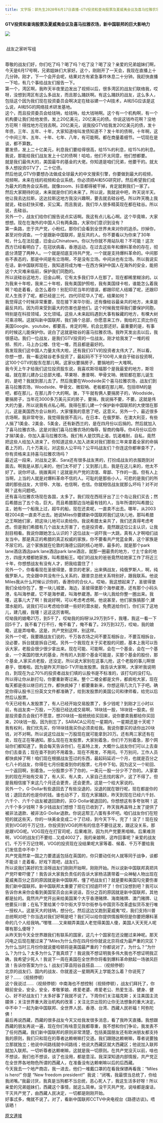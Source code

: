 ```yaml
---
title: 文字版：郭先生2020年6月17日直播-GTV投资和查询股票及夏威夷会议及喜马拉雅农场，新中国联邦的巨大影响力
---
```


**GTV投资和查询股票及夏威夷会议及喜马拉雅农场，新中国联邦的巨大影响力**

[![](https://4.bp.blogspot.com/-wcR__0dumk0/XvGoFdl3bkI/AAAAAAAAAoA/IxvnaxelP50tGNqXQ_pBGFU0JHEzyogxwCK4BGAYYCw/s400/20200617.png)](http://4.bp.blogspot.com/-wcR__0dumk0/XvGoFdl3bkI/AAAAAAAAAoA/IxvnaxelP50tGNqXQ_pBGFU0JHEzyogxwCK4BGAYYCw/s1600/20200617.png)

<br> 战友之家听写组

<br>尊敬的战友们好，你们吃了吗？喝了吗？吃了没？喝了没？亲爱的兄弟姐妹们啊，今天是6月17号啊，兄弟姐妹们大家好。这个，刚刚开了一天会，我现在直播上十几分钟。刚才，下一个会开会呢，结果对方有紧急事件休息二十分钟。我赶快直播一下哈，有几个事给战友们报告一下。
<br>第一个，湾区啊，我昨天半夜里边发出了视频以后，很多湾区的战友们联络我，哎呀，没想到湾区有这么多战友，而且那么踊跃啊。有这么踊跃的战友，这么多人，包括这个因为我们现在投资委员会啊决定在硅谷建一个AI技术，AI和5G应该是这么说，AI和5G的网络技术研发基地。
<br>这个，而且投资委员会给钱呐，给钱呐，给大钱呐啊。这个有一个机构啊，有一个机构要让我们给他发债，发上20亿美元，20亿美元的债。你说这钱咋花啊？没地方花啊！得找地方花钱去啊。20亿美元，说我投GTV给我发20亿美元的债，发十年债，三年、五年、十年，大家知道啥叫发债知道不？发十年的债啊，十年啊，这个中间三年、五年、十年、七年、八年，有可能啊。都在商量着细节。一切现在是谈，都不算数。
<br>要发债，发上二十亿美元，利息我们要给得很高，给15%的利息，给15%的利息。我说，那能给我们战友发上十亿的债啊！哈哈，他们不太同意，他们想都要。
<br>就是我们最伟大的，美国最牛的基金的大佬。你知道是咱们兄弟，他要干的。就太多人想投资GTV了，二十亿债。
<br>然后他说,GTV你要想办法做成全球最大的中文搜索引擎，你要做到最大的视频，视频啊，未来在线的视频和会议系统，你必须把AI和5G研究好。然后希望我们成为最大的商务会议系统。就像zoom、抖音都得被干掉，肯定就剩我们一家了。
<br>然后大家期待的说，未来就是你们的未来了。所以说，我就说中吧，昨天说半天。他让我去达拉斯，这达拉斯这地方我没兴趣啊，要去就去硅谷吧。所以昨天晚上我就说，硅谷赶快买楼，买公寓。而且我说，我们华人很多精英现在都在硅谷。所以说，去硅谷。
<br>另外一个，战友们给你们报告说点实话啊。我这有点儿私心啊。这个毕竟嘛，大家想想。现在在海外的中国人只有两条路，大家你们意识到没有？
<br>第一条路，忠于共产党，小粉红。那你们会看到全世界未来对你的追杀。炒掉你，甚至对你调查。一个是跟新中国联邦，是反共的人。你不要看以为你来了30年啦，什么在法拉盛，旧金山Chinatown。你以为你就不用站队啦？不可能！这次西方已经看明白了，在冠状病毒，香港运动，在过去这些年和爆料革命的存在，彻底分清楚了两种人。一个就是彻底支持共产党，一个就是支持爆料革命的。中间那些不表态的，那是中间是有立场啊，不是没有立场。中间派也有立场。所以我说实在话，新中国联邦现在，我知道将成为唯一在西方保护中国人在海外的安全，能把这个大灾难来临前，保护我们同胞的。
<br>所以说硅谷这地方，旧金山啊，它有太多我们华人在那了。现在都稀里糊涂的。以为我来十年啦，我来二十年啦，我有美国护照啦，我有美国绿卡啦，谁能怎么着我啊？咱走着看，会怎么着你！别犯印尼当年的错误，都跟印尼人结婚了呢，还跟印尼人生孩子了呢，都已经是三代、四代印尼华人了呢，结果如何？
<br>我觉得这个时候非常重要，现在接下来华尔街，还有像硅谷最亲共的地方，未来是最反共的。因为将来受到最大的伤害也是他们。这个时候我觉得我们要保护同胞，特别是在科技领域，文化领域。这些人未来起码遇到大事有躲藏的地方，有棵大树可乘凉啊。这就叫新中国联邦，我们搞个总部，你愿意来工作，我给的工资比你在美国Google、youtube，都要高，肯定的啊，机会比那还好。最重要的是，有事的时候这儿能保护你。说白了这就是硅谷的喜马拉雅农场。我昨天发出去以后，我很感动。我们一位战友，是我们GTV投资的一位战友。刚才给我发了一堆的视频、照片，马上办公楼、住宅一堆，而且都是最好的。
<br>我发现我们这中国人力量太伟大啦，还有我们GTV的投资者太伟大了。所以看，你想一想，我一看这硅谷老多投资了，最起码不下于100号人来自于硅谷投资啊，这100个GTV的股东在那儿啊。这家伙要捐房子，要捐地的一大堆啊。
<br>我今天上午才给我们这位投资股东说，我喜欢斯坦福那个是我最爱的地方，斯坦福，就在那儿建办公总部大楼。苹果呀、惠普啊、甲骨文呐、微软都在那儿诞生的，是吧？我就到那儿去了。然后我要在Woodside买个喜马拉雅农场，战友们到喜马拉雅农场，Woodside、甲骨文、微软呐、老板都在那儿啊，包括IBM的是吧，都在那儿，在那儿弄个大的啊。骇，下午就有俩人要捐房子的，Woodside，要捐房子，当年花3000多万美元买的房子，要捐，我说捐不要，不要。这就是伟大的力量，所以说我有点私心啊。我得在那儿建一个保护新中国联邦的大使馆在那儿，这是美国西方会认帐的，大家懂我的意思了吧，这意义。另外一个，最近很多农场啊，我非常夸张，我觉得我很不高兴。在日本、在俄罗斯、在澳大利亚，有些人捐了1美金、2美金、5美金，还有新西兰的，是在四月份以后捐的。然后就加入了喜马拉雅农场，这是对我们喜马拉雅农场的侮辱，智商的侮辱。你4月份以后你才捐1美金，你加入喜马拉雅农场。我们有人是饮鸩止渴，饥渴难耐，自私，竟然把这些人给加入进来了。你知道这些人加入进来对我们那些三年来拿着全家的命捐着上万的，几十万美元，对这些人公平吗？公平吗战友们？你连这你都审查不了，你有资格来主持喜马拉雅农场吗？
<br>最近这一段来，对战友之家、Sara还有很多战友黑的，打扮成战友的衣服跑到对面去。啊我是从那儿来的，他们太不好了；又到那儿去，我是在这儿来的，他太不好了。说你坏话，挑拨离间！这就是共产党的流氓、卑鄙、下作的一面。但有人上当啊，上当的人就是对爆料革命不信的人。可耻的是那些小人，可悲的是我们的所谓的那些战友，大领导、大咖，也信啊，也信。你就相信战友就那么坏吗？对不对啊？这有问题吧。
<br>还有喜马拉雅农场现在各国，太多了。我们现在西班牙出了三个岛让我们买去；然后希腊出了五个岛，巨大。而且希腊那边当地最有钱的人，当年所谓的叫希腊公主，她有一个船我上过，超牛的船，现在还卖呢，一直卖不出去。哪年，从2003呀2004卖一直卖不出去。她说Miles你要建新中国联邦我们这块儿地，那叫希腊之王啊她们家，把这块儿地可以卖给你。我说希腊太亲共了，我们还真得考虑考虑。但是我们希腊有几个战友太厉害了，也是投资者，竟然跟这位公主认识，让我刮目相看。我说你跟她怎么认识的？这位战友一说吓我一大跳，真有人才啊咱们战友当中。那是真正的希腊的真正权威的家族，你不要看共产党蓝金黄，这个家族是不尿它的。这个家族就在伦敦的海德公园的核心地带，最多的，就是那个park lane酒店酒店park lane酒店park lane酒店，就那一圈最贵的地方，寸土寸金的地方，四座大楼都她家族，叫希腊船王。咱们的战友的爸爸竟然给她家工作了将近三十年，你想想战友有没有人才，把我给震住了！
<br>另外一个，你看看现在圣彼得堡，普京的老家，出来俩战友，纯俄罗斯人，啊，纯俄罗斯人。完全跟中共没有什么关系的，跟普京总统关系特别好，跟我联系。他说Miles我从什么时候认识你的，香港你的合伙人。哎呦，我这想起来了，圣彼得堡我们全给你包了，整一块儿城堡，海边，圣彼得堡那个海参崴港，还有那个小码头港，名叫海参崴，它不是海参崴，叫海参崴港。那一块儿我给你整一圈出来。我噻，这事儿大了啊！我说好啊，可以考虑考虑啊。他说甚至，他们家族搞那个,建潜水艇的。说我们可以考虑给你建一些好的潜水艇，免费送给你们，你们买了这地儿，建几艘，我噻！这这这厉害啊。
<br>哎呦我的娘嘞21万，到5千了，哎呦我的妈呀!从29万到5千，我噻，我这一看一下回5千了，我不看了行不行，俺不看了，俺不看了。29万到32万，哎呦，我的娘嘞，这是弄啥嘞，这是，共产党别这样，别这样。
<br>另外一个呢，我要跟战友们说的，千万各农场之间不要互相拆台，不要互相拆台，没必要，拆台就是拆自己呢。另外一个我现在关于买老股的问题，基本上我可以告诉大家，老股会很少很少拿出来。现在可能、可能啊，会在一个基金，会在一个基金，一个美国的很大的基金，所有的人到那个基金可能是，买那个基金的股份，那个基金,人家买点老股，还没定。所以说大家别在这事儿抢，这个老股的事儿啊很悬乎，很难啦。因为是昨天开始G-TV开始发股票。我告诉大家啊，大家听我说明白，到现在为止70%的投资者战友们填的认股书是不标准的，该打勾的没打勾。所以得让你从新打勾，你要重新寄过来。整个二楼全都是文件，都疯啦大家，现在每天都是夜以继日的工作，都快疯掉了！都要重新来，你想这得几次几下子吧。确定你得认股书三份英文文件都准确了，给到发股票的美国公司和律师看，给完以后然后认股票。
<br>今天已经有人发股票了，有人已经开始交易股票了，多少钱呢？到刚才三小时以前，有战友卖一万股，一万股已经达成交易啊，18块钱一股，18块钱一股卖。但是投资委员会我们不愿意，想20块钱一股统统给买回来，说你要卖我都给你买回来，20块钱一股。因为别忘了，SARACA公司在一星期内，一星期还是十天呢？我有权利，我们优先买，你18块钱我买你必须卖给我。我说你要买的话你出20块钱，对不对啊。所以说这位战友一万股现在就可能拿到20万。还有两三家还有在卖，现在正在等通知。那么现在在发股票，大家别着急，你们千万别着急，那个网站你们都知道了。我会每天告诉你们，在盖特上发，大概什么战友你们可以上去查你们去查去；现在查不到的不用着急，现在不用发，不用问。千万别问，工作人员都快疯掉了啊！咱们现在根据战友签过的东西，最起码延迟一个月，也就是百分之七八十的战友，你得在七月份能查到你的股票，七月中下旬。因为这又一个轮回、一个返回啊，别着急。一分股票少不了你的，一美元一股一分少不了你的。人家拿到的现在开始有交易了，有人买、有人卖，人家自己去找的客户，这了不得了。但是我相信接下来这几个月还会更贵，还会更贵。这是一个给大家说的。
<br>另外一个，G-Dollar有些退回去了有些没退的，没退的就在银行呢，现在都是你的钱；退回去的也是你的钱。谁也动不了，现在大家踊跃，昨天到现在已经六千封、六千个、六千个战友被退回款的，买G-Dollar被退回的。你想想这有多夸张啊！这六千个多少钱啊？多少钱战友们想想？现在已收到了，昨天我再盖特上发了提供了被非法退款、被非法G-Dollar退款。你说这帮王八蛋有多坏吧。咱们战友你们在短短的就这些天，你的一块美金变成二十了已经，到今天下午。完了！没了！现在投资到VOG的千万记住，你投资到VOG的所有的信息不要往这发，跟这没关系，那是跟VOG呢。VOG现在在打官司呢，后果难测，因为共产党要黑咱嘛。后果难测啊，VOG的战友们不要给…又成4002了，我的亲娘啊，这咋回事呢？亲爱的战友们，千万千万记住啊，VOG的投资现在没结果呢大家等着、候着、千万不要给我们发信息中不中？
<br>共产党竟然拿一国之力要遣返包括在英国的，你只要动任何人就等同于战争，谈都不能谈！走着看，好戏下周吧，战友们。
<br>所以说我们美好的生活呀战友们刚刚开始啊，刚刚开始。所以说新中国联邦真把共产党吓晕吓傻了！我告诉大家我负责任的告诉大家杨洁篪带着一众神秘人物出现在夏威夷百分之百的原因就是新中国联邦，懂了吧战友们？就是要和美国勾兑要伤害我们新中国联邦。新中国联邦太重要了把它们彻底吓坏了！你们没想到吧？我可以告诉你未来你会看到美国官员会出来说话，百分之百的原因就是新中国联邦，其他都是扯的。竟然共产党开出来给美国某个大亨香港赌牌、海南赌牌、澳门赌牌、让他要反川普；在私下里给某个华尔街大亨华尔街参与中国货币改革虚拟货币发行唯一授权人。这是天大的钱呐，想分化。然后这边又跑到夏威夷“哎，我们支持川普总统啊对吧？你当选对我们好啊是吧？我们可以给你提供情报啊但是你要把爆料革命的几个人给我呐。”嘿嘿……又来糊弄美国人老觉得美国人傻，美国人天天死人呢哪有那么傻呀？
<br>从昨天到今天全世界跟我们有联系的国家，这几十个国家在还没醒过来神呢。那天闪电之后现在醒过来了“Miles为什么你在四月份你就说北京将成为最严重的灾区？为什么当时三月份你就说曼哈顿将是美国最严重的？你都说对了，为什么？”为什么？为什么？太多为什么了我真烦了！我说我不想证明我多伟大我也不想证明我正确，我希望少死人！我说下一周在美国在全世界你将看到爆料革命掀起一场骇风巨浪！告诉你答案为什么！战友们莘县阳谷县搭县……（视频停顿）
<br>北京的战友们、国内的战友、你就差这一星期两天上学能怎么着？你说死了好？……（视频停顿）
<br>这个我说过……（视频停顿）中南海也不想控制（视频停顿），战友们拜托了，你眼前安全，安全，安全，孝敬爹娘、疼爱老婆、疼爱老公、热爱生活、健身、健心、好不好战友们？太多好事了我就不说了。下周你们关注福克斯；关注美国主流媒体；关注世界重大政治机构的改革；关注北京出现的让你无法想象的重大决定。中不中？一起为新中国联邦、全世界人民、香港、台湾、西藏人民祈福！阿弥陀佛！
<br>最后再说西藏，西藏的很多战友今天又给我发很多消息，看了我昨天直播。我想跟西藏的朋友再说一遍，现在你们有啥意见我都尊重，我不想和你们争论，我发表不了任何西藏。我们新中国联邦的原则非常清楚，包括美国朋友还有欧洲朋友都支持我的原则，我们只和现在的尊者达赖喇嘛打交道。我们跟随达赖喇嘛，尊者说要独立那就独立；他说中间路线就中间路线；他说大西藏区就大西藏区；他说加入联邦就加入联邦。一切听尊者达赖喇嘛，这就是我一切原则。在共产党没灭以前，啥也不想谈，我们也不想谈，谈了也没用，都是意淫。我深深知道内部情报，共产党正在全世界各地物色所谓的西藏人，在准备没有达赖喇嘛以后的后西藏。
<br>今天我去一个地产商店，我一进去，他们一堆戴口罩的在看我保镖再看我：“Miles is hero!” 你是 “New freedom president!”  我说：“闭嘴，我最恨当总统了，你给我闭嘴。”我最讨厌，我真是当狗都不当总统，恶心死人了，我这生活多好呀！所以亲爱的兄弟姐妹们，西藏这个事情，就这么简单。没干灭共产党，说啥都是废话，干灭共产党了，由西藏人民决定，一切都是刚刚开始。
<br>好事忒多，俺就不说了。对了，看新中国联邦CCTV中央电视台《路德访谈》。唔该晒！

[原文連接](http://vog2020.blogspot.com/2020/06/2020617-gtv.html)